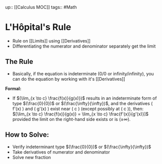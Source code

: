up:: [[Calculus MOC]]
tags:: #Math
# L'Hôpital's Rule
- Rule on [[Limits]] using [[Derivatives]]
- Differentiating the numerator and denominator separately get the limit
## The Rule
- Basically, if the equation is indeterminate (0/0 or infinity/infinity), you can do the equation by working with it's [[Derivatives]]

**Formal:**
- If $(\lim_{x \to c} \frac{f(x)}{g(x)})$ results in an indeterminate form of type $(\frac{0}{0})$ or $(\frac{\infty}{\infty})$, and the derivatives \( f'(x) \) and \( g'(x) \) exist near \( c \) (except possibly at \( c \)), then:
$[\lim_{x \to c} \frac{f(x)}{g(x)} = \lim_{x \to c} \frac{f'(x)}{g'(x)}]$ provided the limit on the right-hand side exists or is $(\pm \infty)$.

## How to Solve:
- Verify indeterminant type $(\frac{0}{0})$ or $(\frac{\infty}{\infty})$
- Take derivatives of numerator and denominator
- Solve new fraction